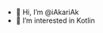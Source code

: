- 👋 Hi, I’m @iAkariAk
- 👀 I’m interested in Kotlin

<!---
iAkariAk/iAkariAk is a ✨ special ✨ repository because its `README.md` (this file) appears on your GitHub profile.
You can click the Preview link to take a look at your changes.
--->

